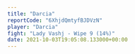 ```yaml
---
title: "Darcia"
reportCode: "6XhjdQmtyfBJDVzN"
player: "Darcia"
fight: "Lady Vashj - Wipe 9 (14%)"
date: 2021-10-03T19:05:08.133000+00:00
---
```

